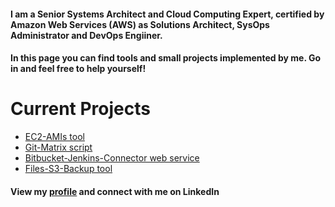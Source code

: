 #### I am a Senior Systems Architect and Cloud Computing Expert, certified by Amazon Web Services (AWS) as Solutions Architect, SysOps Administrator and DevOps Engiiner.

#### In this page you can find tools and small projects implemented by me. Go in and feel free to help yourself!

# Current Projects

* [EC2-AMIs tool](https://github.com/rubenmromero/ec2-amis)
* [Git-Matrix script](https://github.com/rubenmromero/git-matrix)
* [Bitbucket-Jenkins-Connector web service](https://github.com/rubenmromero/bitbucket-jenkins-connector)
* [Files-S3-Backup tool](://github.com/rubenmromero/files-s3-backup)

#### View my [profile](https://es.linkedin.com/in/rubenmromero) and connect with me on LinkedIn
